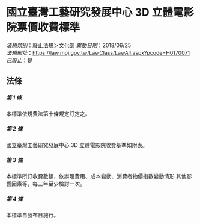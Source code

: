 # 國立臺灣工藝研究發展中心 3D 立體電影院票價收費標準

*法規類別*：廢止法規＞文化部
*異動日期*：2018/06/25  
*法規網址*：https://law.moj.gov.tw/LawClass/LawAll.aspx?pcode=H0170071
*已廢止*：是


## 法條
##### 第 1 條
本標準依規費法第十條規定訂定之。

##### 第 2 條
國立臺灣工藝研究發展中心 3D 立體電影院收費基準如附表。

##### 第 3 條
本標準所訂收費數額，依辦理費用、成本變動、消費者物價指數變動情形
其他影響因素等，每三年至少檢討一次。

##### 第 4 條
本標準自發布日施行。


